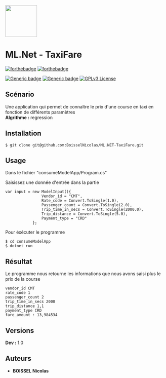 <img src="https://blog.bracketshow.com/wp-content/uploads/2021/07/csharp.png" width="100px">

# ML.Net - TaxiFare

[![forthebadge](https://forthebadge.com/images/badges/built-with-love.svg)]()
[![forthebadge](https://forthebadge.com/images/badges/made-with-c-sharp.svg)](https://forthebadge.com)

[![Generic badge](https://img.shields.io/badge/For-Training-<green>.svg)](https://shields.io/)
[![Generic badge](https://img.shields.io/badge/Only-Terminal-<green>.svg)](https://shields.io/)
[![GPLv3 License](https://img.shields.io/badge/License-GPL%20v3-yellow.svg)]()


## Scénario 

Une application qui permet de connaître le prix d'une course en taxi en fonction de différents paramètres
</br>
<b>Algrithme :</b> regression

## Installation

```
$ git clone git@github.com:BoisselNicolas/ML.NET-TaxiFare.git
```

## Usage 

Dans le fichier "consumeModelApp/Program.cs"

Saisissez une donnée d'entrée dans la partie 

```
var input = new ModelInput(){
                Vendor_id = "CMT",
                Rate_code = Convert.ToSingle(1.0),
                Passenger_count = Convert.ToSingle(2.0),
                Trip_time_in_secs = Convert.ToSingle(2000.0),
                Trip_distance = Convert.ToSingle(5.0),
                Payment_type = "CRD"
            };
```

Pour éxécuter le programme

```
$ cd consumeModelApp
$ dotnet run 
```

## Résultat

Le programme nous retourne les informations que nous avons saisi plus le prix de la course 

``` 
vendor_id CMT
rate_code 1
passenger_count 2
trip_time_in_secs 2000
trip_distance 1,1
payment_type CRD
fare_amount : 13,984534
```

## Versions

**Dev :** 1.0


## Auteurs

* **BOISSEL Nicolas** 
